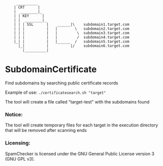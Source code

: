 ```shell
     __________
    | CRT      |
    |  ________|_
    | | KEY      |
    | |  ________|_
    | | | SSL      |    ______|\    subdomain1.target.com
    | | |          |   |        \   subdomain2.target.com
    | | |          |   |         \  subdomain3.target.com
    | | |          |   |         /  subdomain4.target.com
    |_| |          |   |______  /   subdomain5.target.com
      |_|          |          |/    subdomain6.target.com
        |__________|
```

# SubdomainCertificate
Find subdomains by searching public certificate records

Example of use: `./certificatesearch.sh "target"`

The tool will create a file called "target-test" with the subdomains found

### Notice:

The tool will create temporary files for each target in the execution directory that will be removed after scanning ends

### Licensing:
SpamChecker is licensed under the GNU General Public License version 3 (GNU GPL v3).
